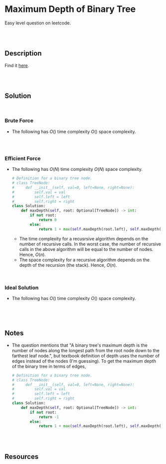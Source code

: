 # Maximum Depth of Binary Tree

Easy level question on leetcode.

<br>
<br>

## Description

Find it [here](https://rebrand.ly/d4i7n5s).

<br>
<br>

## Solution

<br>

### Brute Force

- The following has $O()$ time complexity $O()$ space complexity.

  ```py
  ```

<br>

### Efficient Force

- The following has $O(N)$ time complexity $O(N)$ space complexity.

  ```py
  # Definition for a binary tree node.
  # class TreeNode:
  #     def __init__(self, val=0, left=None, right=None):
  #         self.val = val
  #         self.left = left
  #         self.right = right
  class Solution:
      def maxDepth(self, root: Optional[TreeNode]) -> int:
          if not root:
              return 0
          else:
              return 1 + max(self.maxDepth(root.left), self.maxDepth(root.right))
  ```

  - The time complexity for a recusrsive algorithm depends on the number of recursive calls. In the worst case, the number of recursive calls in the above algorithm will be equal to the number of nodes. Hence, $O(n)$.
  - The space complexity for a recursive algorithm depends on the depth of the recursion (the stack). Hence, $O(n)$.

<br>

### Ideal Solution

- The following has $O()$ time complexity $O()$ space complexity.

  ```py
  ```

<br>
<br>

## Notes

- The question mentions that  "A binary tree's maximum depth is the number of nodes along the longest path from the root node down to the farthest leaf node.", but textbook definition of depth uses the number of edges instead of the nodes (I'm guessing). To get the maximum depth of the binary tree in  terms of edges, 

  ```py
  # Definition for a binary tree node.
  # class TreeNode:
  #     def __init__(self, val=0, left=None, right=None):
  #         self.val = val
  #         self.left = left
  #         self.right = right
  class Solution:
      def maxDepth(self, root: Optional[TreeNode]) -> int:
          if not root:
              return -1
          else:
              return 1 + max(self.maxDepth(root.left), self.maxDepth(root.right))
  ```

<br>
<br>

## Resources

<br>
<br>
